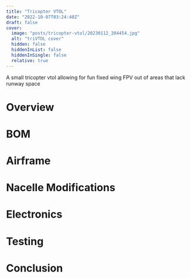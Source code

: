 ```yaml
---
title: "Tricopter VTOL"
date: "2022-10-07T03:24:40Z"
draft: false
cover:
  image: "posts/tricopter-vtol/20230112_204454.jpg"
  alt: "triVTOL cover"
  hidden: false
  hiddenInList: false
  hiddenInSingle: false
  relative: true
---
```


A small tricopter vtol allowing for fun fixed wing FPV out of areas that lack runway space

# Overview

# BOM

# Airframe

# Nacelle Modifications

# Electronics

# Testing

# Conclusion

